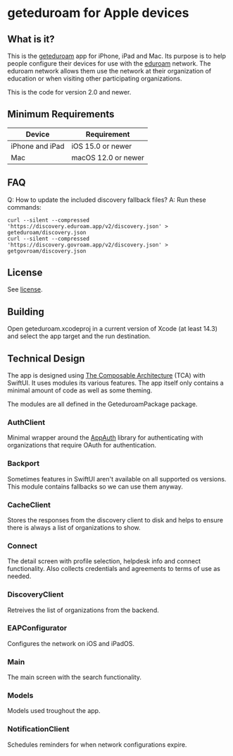 # geteduroam for Apple devices

## What is it?

This is the [geteduroam](https://geteduroam.app/) app for iPhone, iPad and Mac. Its purpose is to help people configure their devices for use with the [eduroam](https://eduroam.org) network. The eduroam network allows them use the network at their organization of education or when visiting other participating organizations.

This is the code for version 2.0 and newer.

## Minimum Requirements

| Device          | Requirement         |
| ----------------|---------------------|
| iPhone and iPad | iOS 15.0 or newer   |
| Mac             | macOS 12.0 or newer |

## FAQ

Q: How to update the included discovery fallback files?
A: Run these commands:

    curl --silent --compressed 'https://discovery.eduroam.app/v2/discovery.json' > geteduroam/discovery.json
    curl --silent --compressed 'https://discovery.govroam.app/v2/discovery.json' > getgovroam/discovery.json

## License

See [license](LICENSE.md).

## Building

Open geteduroam.xcodeproj in a current version of Xcode (at least 14.3) and select the app target and the run destination.

## Technical Design

The app is designed using [The Composable Architecture](https://github.com/pointfreeco/swift-composable-architecture) (TCA) with SwiftUI. It uses modules its various features. The app itself only contains a minimal amount of code as well as some theming.

The modules are all defined in the GeteduroamPackage package.

### AuthClient

Minimal wrapper around the [AppAuth](https://github.com/openid/AppAuth-iOS.git) library for authenticating with organizations that require OAuth for authentication.

### Backport

Sometimes features in SwiftUI aren't available on all supported os versions. This module contains fallbacks so we can use them anyway.

### CacheClient

Stores the responses from the discovery client to disk and helps to ensure there is always a list of organizations to show.

### Connect

The detail screen with profile selection, helpdesk info and connect functionality. Also collects credentials and agreements to terms of use as needed.

### DiscoveryClient

Retreives the list of organizations from the backend.

### EAPConfigurator

Configures the network on iOS and iPadOS.

### Main

The main screen with the search functionality.

### Models

Models used troughout the app.

### NotificationClient

Schedules reminders for when network configurations expire.
